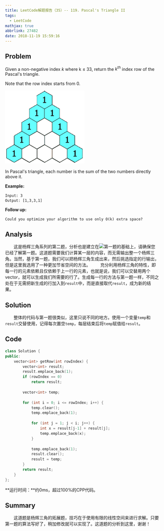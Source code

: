 ```yaml
---
title: LeetCode解题报告（35）-- 119. Pascal's Triangle II
tags:
  - LeetCode
mathjax: true
abbrlink: 27482
date: 2018-11-19 15:59:16
---
```

## Problem
Given a non-negative index *k* where k ≤ 33, return the $k^{th}$ index row of the Pascal's triangle.

Note that the row index starts from 0.

![Animation](/images/PascalTriangleAnimated2.gif)

In Pascal's triangle, each number is the sum of the two numbers directly above it.
<!-- more -->

**Example:**
```
Input: 3
Output: [1,3,3,1]
```

**Follow up:**
```
Could you optimize your algorithm to use only O(k) extra space?
```

## Analysis
&emsp;&emsp;这是杨辉三角系列的第二题，分析也是建立在![第一题]()的基础上，请确保您已经了解第一题。这道题需要我们计算某一层的内容，而无需输出整一个杨辉三角。当然，基于第一题，我们可以把杨辉三角生成出来，然后挑选指定的行输出，但是这里我选用了一种更加节省空间的方法。
&emsp;&emsp;充分利用杨辉三角的特性，即每一行的元素依赖且仅依赖于上一行的元素，也就是说，我们可以交替用两个vector，就可以生成我们所需要的行了。生成每一行的方法与第一题一样，不同之处在于无需把新生成的行加入到`result`中，而是直接取代`result`，成为新的结果。

## Solution
&emsp;&emsp;整体的代码与第一题很类似，这里只说不同的地方。使用一个变量`temp`和`result`交替使用，记得每次置空`temp`，每层结束后将`temp`赋值给`result`。

## Code
```C++
class Solution {
public:
    vector<int> getRow(int rowIndex) {
        vector<int> result;
        result.emplace_back(1);
        if (rowIndex == 0)
            return result;

        vector<int> temp;

        for (int i = 0; i <= rowIndex; i++) {
            temp.clear();
            temp.emplace_back(1);

            for (int j = 1; j < i; j++) {
                int x = result[j-1] + result[j];
                temp.emplace_back(x);
            }

            temp.emplace_back(1);
            result.clear();
            result = temp;
        }
        return result;
    }
};
```
**运行时间：**约0ms，超过100%的CPP代码。

## Summary
&emsp;&emsp;这道题是杨辉三角的拓展题，技巧在于使用有限的线性空间来进行求解。只要第一题的算法写好了，稍加修改就可以实现了。这道题的分析到这里，谢谢！
